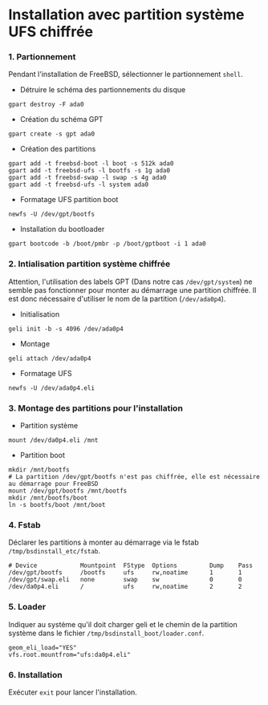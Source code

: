 Installation avec partition système UFS chiffrée
===

### 1. Partionnement
Pendant l'installation de FreeBSD, sélectionner le partionnement `shell`.

- Détruire le schéma des partionnements du disque
```shell
gpart destroy -F ada0
```

- Création du schéma GPT
```shell
gpart create -s gpt ada0
```

- Création des partitions
```shell
gpart add -t freebsd-boot -l boot -s 512k ada0
gpart add -t freebsd-ufs -l bootfs -s 1g ada0
gpart add -t freebsd-swap -l swap -s 4g ada0
gpart add -t freebsd-ufs -l system ada0
```

- Formatage UFS partition boot
```shell
newfs -U /dev/gpt/bootfs
```

- Installation du bootloader
```shell
gpart bootcode -b /boot/pmbr -p /boot/gptboot -i 1 ada0
```


### 2. Intialisation partition système chiffrée
Attention, l'utilisation des labels GPT (Dans notre cas `/dev/gpt/system`) ne semble pas fonctionner pour monter au démarrage une partition chiffrée. Il est donc nécessaire d'utiliser le nom de la partition (`/dev/ada0p4`).

- Initialisation
```shell
geli init -b -s 4096 /dev/ada0p4
```

- Montage
```shell
geli attach /dev/ada0p4
```

- Formatage UFS
```shell
newfs -U /dev/ada0p4.eli
```

### 3. Montage des partitions pour l'installation
- Partition système
```shell
mount /dev/da0p4.eli /mnt
```
- Partition boot
```shell
mkdir /mnt/bootfs
# La partition /dev/gpt/bootfs n'est pas chiffrée, elle est nécessaire au démarrage pour FreeBSD
mount /dev/gpt/bootfs /mnt/bootfs
mkdir /mnt/bootfs/boot
ln -s bootfs/boot /mnt/boot
```

### 4. Fstab
Déclarer les partitions à monter au démarrage via le fstab `/tmp/bsdinstall_etc/fstab`.
```shell
# Device			Mountpoint	FStype	Options			Dump	Pass
/dev/gpt/bootfs		/bootfs		ufs		rw,noatime		1		1
/dev/gpt/swap.eli	none		swap	sw				0		0
/dev/da0p4.eli		/			ufs		rw,noatime		2		2
```

### 5. Loader
Indiquer au système qu'il doit charger geli et le chemin de la partition système dans le fichier `/tmp/bsdinstall_boot/loader.conf`.
```shell
geom_eli_load="YES"
vfs.root.mountfrom="ufs:da0p4.eli"
```

### 6. Installation
Exécuter `exit` pour lancer l'installation.